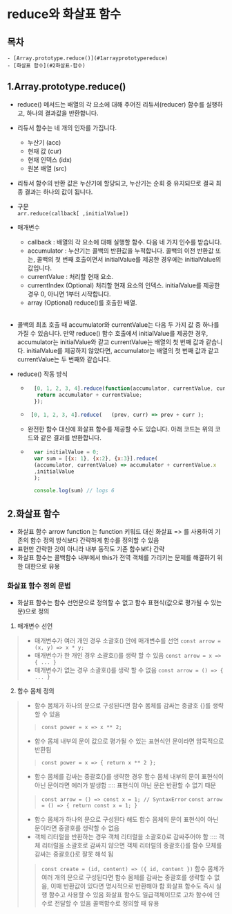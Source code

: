 # reduce와 화살표 함수

## 목차
    - [Array.prototype.reduce()](#1arrayprototypereduce)
    - [화살표 함수](#2화살표-함수)

## 1.Array.prototype.reduce()
- reduce() 메서드는 배열의 각 요소에 대해 주어진 리듀서(reducer) 함수를 실행하고, 하나의 결과값을 반환합니다.
- 리듀서 함수는 네 개의 인자를 가집니다.

    - 누산기 (acc)<br />
    - 현재 값 (cur)<br />
    - 현재 인덱스 (idx)<br />
    - 원본 배열 (src)

- 리듀서 함수의 반환 값은 누산기에 할당되고, 누산기는 순회 중 유지되므로 결국 최종 결과는 하나의 값이 됩니다.

- 구문<br />
```arr.reduce(callback[ ,initialValue])```
- 매개변수
    - callback :
배열의 각 요소에 대해 실행할 함수. 다음 네 가지 인수를 받습니다.
    - accumulator :
누산기는 콜백의 반환값을 누적합니다. 콜백의 이전 반환값 또는, 콜백의 첫 번째 호출이면서 initialValue를 제공한 경우에는 initialValue의 값입니다.
    - currentValue :
처리할 현재 요소.
    - currentIndex (Optional)
처리할 현재 요소의 인덱스. initialValue를 제공한 경우 0, 아니면 1부터 시작합니다.
    - array (Optional)
reduce()를 호출한 배열.<br /><br/>

- 콜백의 최초 호출 때 accumulator와 currentValue는 다음 두 가지 값 중 하나를 가질 수 있습니다. 만약 reduce() 함수 호출에서 initialValue를 제공한 경우, accumulator는 initialValue와 같고 currentValue는 배열의 첫 번째 값과 같습니다. initialValue를 제공하지 않았다면, accumulator는 배열의 첫 번째 값과 같고 currentValue는 두 번째와 같습니다.
- reduce() 작동  방식
    - ```javascript
        [0, 1, 2, 3, 4].reduce(function(accumulator, currentValue, currentIndex, array) {
         return accumulator + currentValue;
        });
        ```

    -  ```javascript
        [0, 1, 2, 3, 4].reduce(   (prev, curr) => prev + curr );
        ```
    - 완전한 함수 대신에 화살표 함수를 제공할 수도 있습니다. 아래 코드는 위의 코드와 같은 결과를 반환합니다.
    - ```javascript
        var initialValue = 0;
        var sum = [{x: 1}, {x:2}, {x:3}].reduce(
        (accumulator, currentValue) => accumulator + currentValue.x
        ,initialValue
        );

        console.log(sum) // logs 6
        ```



## 2.화살표 함수

- 화살표 함수 arrow function 는 function 키워드 대신 화살표 => 를 사용하여 기존의 함수 정의 방식보다 간략하게 함수를 정의할 수 있음
- 표현만 간략한 것이 아니라 내부 동작도 기존 함수보다 간략
- 화살표 함수는 콜백함수 내부에서 this가 전역 객체를 가리키는 문제를 해결하기 위한 대한으로 유용

### 화살표 함수 정의 문법
- 화살표 함수는 함수 선언문으로 정의할 수 없고 함수 표현식(값으로 평가될 수 있는 문)으로 정의

1) 매개변수 선언
> - 매개변수가 여러 개인 경우 소괄호() 안에 매개변수를 선언 `const arrow = (x, y) => x * y;`
> - 매개변수가 한 개인 경우 소괄호()를 생략 할 수 있음 `const arrow = x => { ... }`
> - 매개변수가 없는 경우 소괄호()를 생략 할 수 없음 `const arrow = () => { ... }` 

2) 함수 몸체 정의 
> - 함수 몸체가 하나의 문으로 구성된다면 함수 몸체를 감싸는 중괄호 {}를 생략할 수 있음 
>> `const power = x => x ** 2;`
> - 함수 몸체 내부의 문이 값으로 평가될 수 있는 표현식인 문이라면 암묵적으로 반환됨
>> `const power = x => { return x ** 2 };`
> - 함수 몸체를 감싸는 중괄호{}를 생략한 경우 함수 몸체 내부의 문이 표현식이 아닌 문이라면 에러가 발생함 :::: 표현식이 아닌 문은 반환할 수 없기 때문
>> `const arrow = () => const x = 1; // SyntaxError`
>> `const arrow = () => { return const x = 1; }`
> - 함수 몸체가 하나의 문으로 구성된다 해도 함수 몸체의 문이 표현식이 아닌 문이라면 중괄호를 생략할 수 없음
> - 객체 리터럴을 반환하는 경우 객체 리터럴을 소괄호()로 감싸주어야 함 :::: 객체 리터럴을 소괄호로 감싸지 않으면 객체 리터럴의 중괄호{}를 함수 모체를 감싸는 중괄호{}로 잘못 해석 됨
>> `const create = (id, content) => ({ id, content })`
> 함수 몸체가 여러 개의 문으로 구성된다면 함수 몸체를 감싸는 중괄호를 생략할 수 없음, 이때 반환값이 있다면 명시적으로 반환해야 함
> 화살표 함수도 즉시 실행 함수고 사용할 수 있음
> 화살표 함수도 일급객체이므로 고차 함수에 인수로 전달할 수 있음
> 콜백함수로 정의할 때 유용

  


